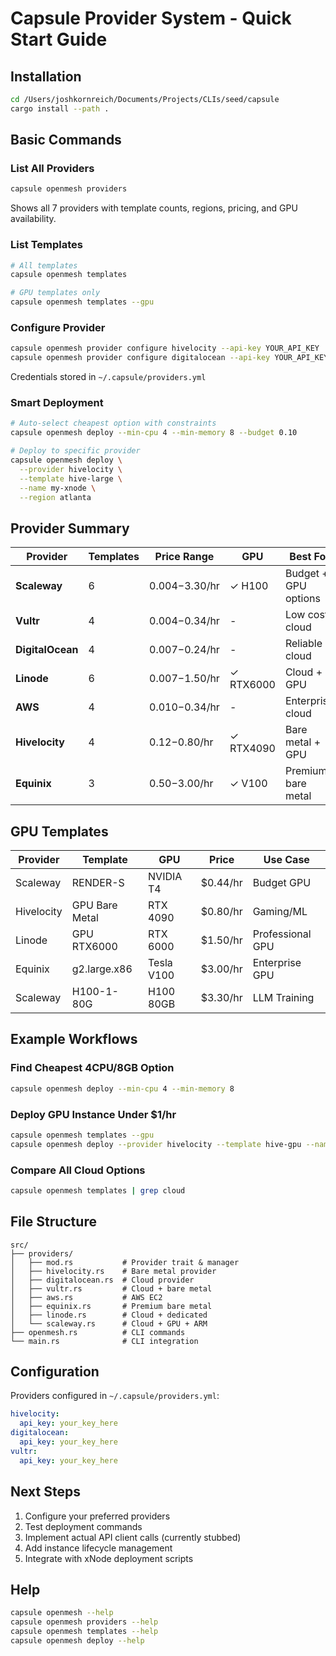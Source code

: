 # Capsule Provider System - Quick Start Guide

## Installation

```bash
cd /Users/joshkornreich/Documents/Projects/CLIs/seed/capsule
cargo install --path .
```

## Basic Commands

### List All Providers

```bash
capsule openmesh providers
```

Shows all 7 providers with template counts, regions, pricing, and GPU availability.

### List Templates

```bash
# All templates
capsule openmesh templates

# GPU templates only
capsule openmesh templates --gpu
```

### Configure Provider

```bash
capsule openmesh provider configure hivelocity --api-key YOUR_API_KEY
capsule openmesh provider configure digitalocean --api-key YOUR_API_KEY
```

Credentials stored in `~/.capsule/providers.yml`

### Smart Deployment

```bash
# Auto-select cheapest option with constraints
capsule openmesh deploy --min-cpu 4 --min-memory 8 --budget 0.10

# Deploy to specific provider
capsule openmesh deploy \
  --provider hivelocity \
  --template hive-large \
  --name my-xnode \
  --region atlanta
```

## Provider Summary

| Provider | Templates | Price Range | GPU | Best For |
|----------|-----------|-------------|-----|----------|
| **Scaleway** | 6 | $0.004-$3.30/hr | ✓ H100 | Budget + GPU options |
| **Vultr** | 4 | $0.004-$0.34/hr | - | Low cost cloud |
| **DigitalOcean** | 4 | $0.007-$0.24/hr | - | Reliable cloud |
| **Linode** | 6 | $0.007-$1.50/hr | ✓ RTX6000 | Cloud + GPU |
| **AWS** | 4 | $0.010-$0.34/hr | - | Enterprise cloud |
| **Hivelocity** | 4 | $0.12-$0.80/hr | ✓ RTX4090 | Bare metal + GPU |
| **Equinix** | 3 | $0.50-$3.00/hr | ✓ V100 | Premium bare metal |

## GPU Templates

| Provider | Template | GPU | Price | Use Case |
|----------|----------|-----|-------|----------|
| Scaleway | RENDER-S | NVIDIA T4 | $0.44/hr | Budget GPU |
| Hivelocity | GPU Bare Metal | RTX 4090 | $0.80/hr | Gaming/ML |
| Linode | GPU RTX6000 | RTX 6000 | $1.50/hr | Professional GPU |
| Equinix | g2.large.x86 | Tesla V100 | $3.00/hr | Enterprise GPU |
| Scaleway | H100-1-80G | H100 80GB | $3.30/hr | LLM Training |

## Example Workflows

### Find Cheapest 4CPU/8GB Option

```bash
capsule openmesh deploy --min-cpu 4 --min-memory 8
```

### Deploy GPU Instance Under $1/hr

```bash
capsule openmesh templates --gpu
capsule openmesh deploy --provider hivelocity --template hive-gpu --name gpu-node
```

### Compare All Cloud Options

```bash
capsule openmesh templates | grep cloud
```

## File Structure

```
src/
├── providers/
│   ├── mod.rs           # Provider trait & manager
│   ├── hivelocity.rs    # Bare metal provider
│   ├── digitalocean.rs  # Cloud provider
│   ├── vultr.rs         # Cloud + bare metal
│   ├── aws.rs           # AWS EC2
│   ├── equinix.rs       # Premium bare metal
│   ├── linode.rs        # Cloud + dedicated
│   └── scaleway.rs      # Cloud + GPU + ARM
├── openmesh.rs          # CLI commands
└── main.rs              # CLI integration
```

## Configuration

Providers configured in `~/.capsule/providers.yml`:

```yaml
hivelocity:
  api_key: your_key_here
digitalocean:
  api_key: your_key_here
vultr:
  api_key: your_key_here
```

## Next Steps

1. Configure your preferred providers
2. Test deployment commands
3. Implement actual API client calls (currently stubbed)
4. Add instance lifecycle management
5. Integrate with xNode deployment scripts

## Help

```bash
capsule openmesh --help
capsule openmesh providers --help
capsule openmesh templates --help
capsule openmesh deploy --help
```
